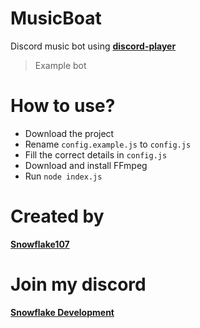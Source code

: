 # MusicBoat
Discord music bot using **[discord-player](https://npmjs.com/package/discord-player)**

> Example bot

# How to use?
- Download the project
- Rename `config.example.js` to `config.js`
- Fill the correct details in `config.js`
- Download and install FFmpeg
- Run `node index.js`

# Created by
**[Snowflake107](https://snowflakedev.xyz)**

# Join my discord
**[Snowflake Development](https://snowflakedev.xyz/discord)**
